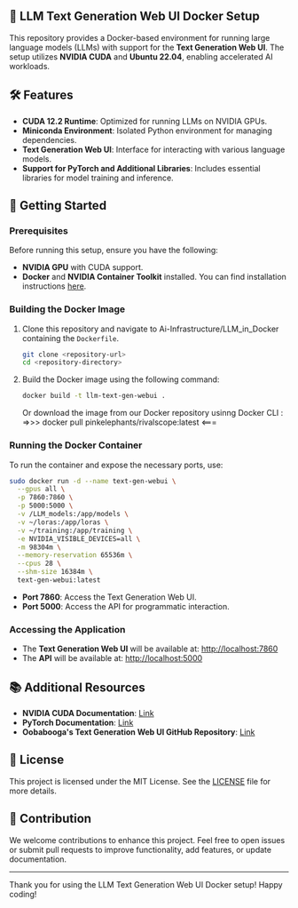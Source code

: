 ## 🧠 LLM Text Generation Web UI Docker Setup

This repository provides a Docker-based environment for running large language models (LLMs) with support 
for the **Text Generation Web UI**. The setup utilizes **NVIDIA CUDA** and **Ubuntu 22.04**, enabling accelerated AI workloads.

## 🛠 Features

- **CUDA 12.2 Runtime**: Optimized for running LLMs on NVIDIA GPUs.
- **Miniconda Environment**: Isolated Python environment for managing dependencies.
- **Text Generation Web UI**: Interface for interacting with various language models.
- **Support for PyTorch and Additional Libraries**: Includes essential libraries for model training and inference.

## 🚀 Getting Started

### Prerequisites

Before running this setup, ensure you have the following:

- **NVIDIA GPU** with CUDA support.
- **Docker** and **NVIDIA Container Toolkit** installed. You can find installation instructions [here](https://docs.nvidia.com/datacenter/cloud-native/container-toolkit/install-guide.html).

### Building the Docker Image

1. Clone this repository and navigate to Ai-Infrastructure/LLM_in_Docker containing the `Dockerfile`.

   ```bash
   git clone <repository-url>
   cd <repository-directory>
   ```

2. Build the Docker image using the following command:

   ```bash
   docker build -t llm-text-gen-webui .
   ```
   Or download the image from our Docker repository usinng Docker CLI :
   =>>> docker pull pinkelephants/rivalscope:latest <===

### Running the Docker Container

To run the container and expose the necessary ports, use:

```bash
sudo docker run -d --name text-gen-webui \
  --gpus all \
  -p 7860:7860 \
  -p 5000:5000 \
  -v /LLM_models:/app/models \
  -v ~/loras:/app/loras \
  -v ~/training:/app/training \
  -e NVIDIA_VISIBLE_DEVICES=all \
  -m 98304m \
  --memory-reservation 65536m \
  --cpus 28 \
  --shm-size 16384m \
  text-gen-webui:latest
```

- **Port 7860**: Access the Text Generation Web UI.
- **Port 5000**: Access the API for programmatic interaction.

### Accessing the Application

- The **Text Generation Web UI** will be available at: [http://localhost:7860](http://localhost:7860)
- The **API** will be available at: [http://localhost:5000](http://localhost:5000)

## 📚 Additional Resources

- **NVIDIA CUDA Documentation**: [Link](https://docs.nvidia.com/cuda/)
- **PyTorch Documentation**: [Link](https://pytorch.org/)
- **Oobabooga's Text Generation Web UI GitHub Repository**: [Link](https://github.com/oobabooga/text-generation-webui)

## 📝 License

This project is licensed under the MIT License. See the [LICENSE](LICENSE) file for more details.

## 🤝 Contribution

We welcome contributions to enhance this project. Feel free to open issues or submit pull requests to improve functionality, add features, or update documentation.

---

Thank you for using the LLM Text Generation Web UI Docker setup! Happy coding!
```
